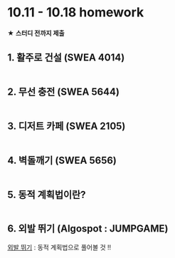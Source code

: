 # 10.11 - 10.18 homework

★ **스터디 전까지 제출**

## 1. 활주로 건설 (SWEA 4014)

```python
```

## 2. 무선 충전 (SWEA 5644)

```python
```

## 3. 디저트 카페 (SWEA 2105)

```python
```

## 4. 벽돌깨기 (SWEA 5656)

```python
```

## 5. 동적 계획법이란? 

```bash
```

## 6. 외발 뛰기 (Algospot : JUMPGAME)

 [외발 뛰기](https://algospot.com/judge/problem/read/JUMPGAME) : 동적 계획법으로 풀어볼 것 !!

```python
```

